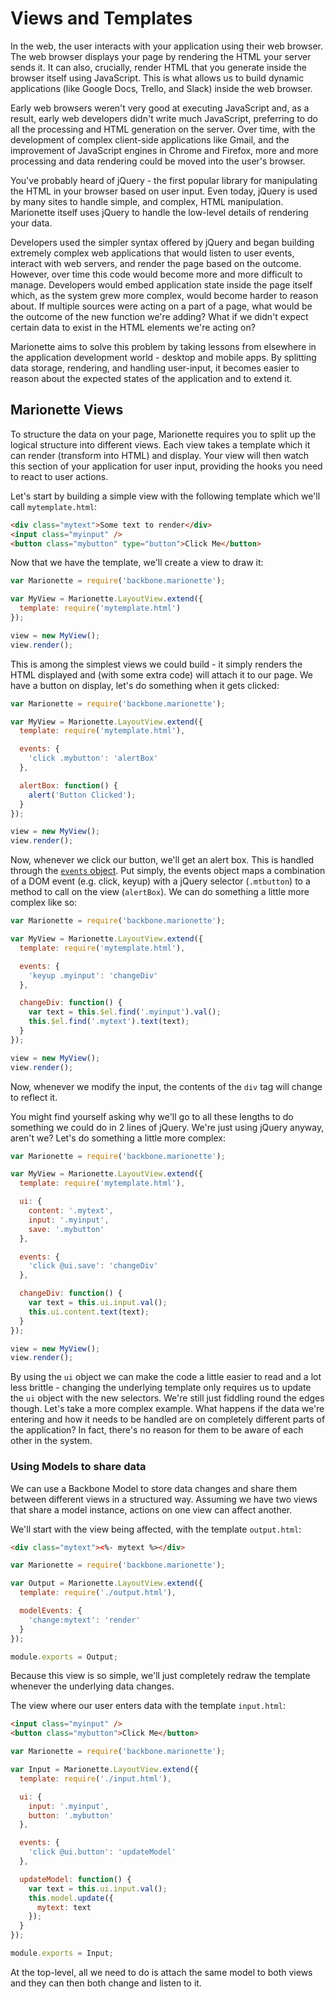 # Views and Templates

In the web, the user interacts with your application using their web browser.
The web browser displays your page by rendering the HTML your server sends it.
It can also, crucially, render HTML that you generate inside the browser itself
using JavaScript. This is what allows us to build dynamic applications (like
Google Docs, Trello, and Slack) inside the web browser.

Early web browsers weren't very good at executing JavaScript and, as a result,
early web developers didn't write much JavaScript, preferring to do all the
processing and HTML generation on the server. Over time, with the development of
complex client-side applications like Gmail, and the improvement of JavaScript
engines in Chrome and Firefox, more and more processing and data rendering could
be moved into the user's browser.

You've probably heard of jQuery - the first popular library for manipulating
the HTML in your browser based on user input. Even today, jQuery is used by
many sites to handle simple, and complex, HTML manipulation. Marionette itself
uses jQuery to handle the low-level details of rendering your data.

Developers used the simpler syntax offered by jQuery and began building
extremely complex web applications that would listen to user events, interact
with web servers, and render the page based on the outcome. However, over time
this code would become more and more difficult to manage. Developers would embed
application state inside the page itself which, as the system grew more complex,
would become harder to reason about. If multiple sources were acting on a part
of a page, what would be the outcome of the new function we're adding? What if
we didn't expect certain data to exist in the HTML elements we're acting on?

Marionette aims to solve this problem by taking lessons from elsewhere in the
application development world - desktop and mobile apps. By splitting data
storage, rendering, and handling user-input, it becomes easier to reason about
the expected states of the application and to extend it.


## Marionette Views

To structure the data on your page, Marionette requires you to split up the
logical structure into different views. Each view takes a template which it can
render (transform into HTML) and display. Your view will then watch this section
of your application for user input, providing the hooks you need to react to
user actions.

Let's start by building a simple view with the following template which we'll
call `mytemplate.html`:

```html
<div class="mytext">Some text to render</div>
<input class="myinput" />
<button class="mybutton" type="button">Click Me</button>
```

Now that we have the template, we'll create a view to draw it:

```javascript
var Marionette = require('backbone.marionette');

var MyView = Marionette.LayoutView.extend({
  template: require('mytemplate.html')
});

view = new MyView();
view.render();
```

This is among the simplest views we could build - it simply renders the HTML
displayed and (with some extra code) will attach it to our page. We have a
button on display, let's do something when it gets clicked:

```javascript
var Marionette = require('backbone.marionette');

var MyView = Marionette.LayoutView.extend({
  template: require('mytemplate.html'),

  events: {
    'click .mybutton': 'alertBox'
  },

  alertBox: function() {
    alert('Button Clicked');
  }
});

view = new MyView();
view.render();
```

Now, whenever we click our button, we'll get an alert box. This is handled
through the [`events` object][events]. Put simply, the events object maps a
combination of a DOM event (e.g. click, keyup) with a jQuery selector
(`.mtbutton`) to a method to call on the view (`alertBox`). We can do something
a little more complex like so:

```javascript
var Marionette = require('backbone.marionette');

var MyView = Marionette.LayoutView.extend({
  template: require('mytemplate.html'),

  events: {
    'keyup .myinput': 'changeDiv'
  },

  changeDiv: function() {
    var text = this.$el.find('.myinput').val();
    this.$el.find('.mytext').text(text);
  }
});

view = new MyView();
view.render();
```

Now, whenever we modify the input, the contents of the `div` tag will change to
reflect it.

You might find yourself asking why we'll go to all these lengths to do something
we could do in 2 lines of jQuery. We're just using jQuery anyway, aren't we?
Let's do something a little more complex:

```javascript
var Marionette = require('backbone.marionette');

var MyView = Marionette.LayoutView.extend({
  template: require('mytemplate.html'),

  ui: {
    content: '.mytext',
    input: '.myinput',
    save: '.mybutton'
  },

  events: {
    'click @ui.save': 'changeDiv'
  },

  changeDiv: function() {
    var text = this.ui.input.val();
    this.ui.content.text(text);
  }
});

view = new MyView();
view.render();
```

By using the `ui` object we can make the code a little easier to read and a lot
less brittle - changing the underlying template only requires us to update the
`ui` object with the new selectors. We're still just fiddling round the edges
though. Let's take a more complex example. What happens if the data we're
entering and how it needs to be handled are on completely different parts of the
application? In fact, there's no reason for them to be aware of each other in
the system.

### Using Models to share data

We can use a Backbone Model to store data changes and share them between
different views in a structured way. Assuming we have two views that share a
model instance, actions on one view can affect another.

We'll start with the view being affected, with the template `output.html`:

```html
<div class="mytext"><%- mytext %></div>
```

```javascript
var Marionette = require('backbone.marionette');

var Output = Marionette.LayoutView.extend({
  template: require('./output.html'),

  modelEvents: {
    'change:mytext': 'render'
  }
});

module.exports = Output;
```

Because this view is so simple, we'll just completely redraw the template
whenever the underlying data changes.

The view where our user enters data with the template `input.html`:

```html
<input class="myinput" />
<button class="mybutton">Click Me</button>
```

```javascript
var Marionette = require('backbone.marionette');

var Input = Marionette.LayoutView.extend({
  template: require('./input.html'),

  ui: {
    input: '.myinput',
    button: '.mybutton'
  },

  events: {
    'click @ui.button': 'updateModel'
  },

  updateModel: function() {
    var text = this.ui.input.val();
    this.model.update({
      mytext: text
    });
  }
});

module.exports = Input;
```

At the top-level, all we need to do is attach the same model to both views and
they can then both change and listen to it.

[events]: ../messaging/README.md

